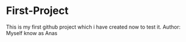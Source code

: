 # First-Project
This is my first github project which i have created now to test it.
Author: Myself know as Anas
